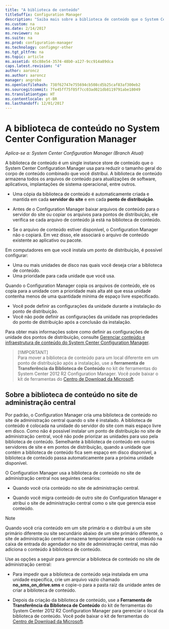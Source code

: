```yaml
---
title: "A biblioteca de conteúdo"
titleSuffix: Configuration Manager
description: "Saiba mais sobre a biblioteca de conteúdo que o System Center Configuration Manager usa para reduzir o tamanho geral do conteúdo distribuído."
ms.custom: na
ms.date: 2/14/2017
ms.reviewer: na
ms.suite: na
ms.prod: configuration-manager
ms.technology: configmgr-other
ms.tgt_pltfrm: na
ms.topic: article
ms.assetid: 65c88e54-3574-48b0-a127-9cc914a89dca
caps.latest.revision: "4"
author: aaroncz
ms.author: aaroncz
manager: angrobe
ms.openlocfilehash: 738f62747e755694cb508cd5b25caf83af300eb2
ms.sourcegitcommit: 7fe45ff75f05f7cc03ad021db8119791abe18049
ms.translationtype: HT
ms.contentlocale: pt-BR
ms.lasthandoff: 12/01/2017
---
```

# <a name="the-content-library-in-system-center-configuration-manager"></a>A biblioteca de conteúdo no System Center Configuration Manager

*Aplica-se a: System Center Configuration Manager (Branch Atual)*

A biblioteca de conteúdo é um single instance store de conteúdo que o System Center Configuration Manager usa para reduzir o tamanho geral do corpo de conteúdo combinado que você distribui. A biblioteca de conteúdo armazena todos os arquivos de conteúdo para atualizações de software, aplicativos, implantações de sistema operacional, entre outros.

 - Uma cópia da biblioteca de conteúdo é automaticamente criada e mantida em cada **servidor do site** e em cada **ponto de distribuição**.

 - Antes de o Configuration Manager baixar arquivos de conteúdo para o servidor do site ou copiar os arquivos para pontos de distribuição, ele verifica se cada arquivo de conteúdo já está na biblioteca de conteúdo.
 - Se o arquivo de conteúdo estiver disponível, o Configuration Manager não o copiará. Em vez disso, ele associará o arquivo de conteúdo existente ao aplicativo ou pacote.

Em computadores em que você instala um ponto de distribuição, é possível configurar:

- Uma ou mais unidades de disco nas quais você deseja criar a biblioteca de conteúdo.
- Uma prioridade para cada unidade que você usa.

Quando o Configuration Manager copia os arquivos de conteúdo, ele os copia para a unidade com a prioridade mais alta até que essa unidade contenha menos de uma quantidade mínima de espaço livre especificado.
- Você pode definir as configurações da unidade durante a instalação do ponto de distribuição.
- Você não pode definir as configurações da unidade nas propriedades do ponto de distribuição após a conclusão da instalação.


Para obter mais informações sobre como definir as configurações de unidade dos pontos de distribuição, consulte [Gerenciar conteúdo e infraestrutura de conteúdo do System Center Configuration Manager](../../../core/servers/deploy/configure/manage-content-and-content-infrastructure.md).  


>  [!IMPORTANT]  
>  Para mover a biblioteca de conteúdo para um local diferente em um ponto de distribuição após a instalação, use a **ferramenta de Transferência da Biblioteca de Conteúdo** no kit de ferramentas do System Center 2012 R2 Configuration Manager. Você pode baixar o kit de ferramentas do [Centro de Download da Microsoft](http://go.microsoft.com/fwlink/?LinkId=279566).  

## <a name="about-the-content-library-on-the-central-administration-site"></a>Sobre a biblioteca de conteúdo no site de administração central  
 Por padrão, o Configuration Manager cria uma biblioteca de conteúdo no site de administração central quando o site é instalado. A biblioteca de conteúdo é colocada na unidade do servidor do site com mais espaço livre em disco. Como não é possível instalar um ponto de distribuição no site de administração central, você não pode priorizar as unidades para uso pela biblioteca de conteúdo. Semelhante à biblioteca de conteúdo em outros servidores de site e em pontos de distribuição, quando a unidade que contém a biblioteca de conteúdo fica sem espaço em disco disponível, a biblioteca de conteúdo passa automaticamente para a próxima unidade disponível.  

 O Configuration Manager usa a biblioteca de conteúdo no site de administração central nos seguintes cenários:  

-   Quando você cria conteúdo no site de administração central.  

-   Quando você migra conteúdo de outro site do Configuration Manager e atribui o site de administração central como o site que gerencia esse conteúdo.  

> [!NOTE]  
>  Quando você cria conteúdo em um site primário e o distribui a um site primário diferente ou site secundário abaixo de um site primário diferente, o site de administração central armazena temporariamente esse conteúdo na caixa de entrada do agendador no site de administração central, mas não adiciona o conteúdo à biblioteca de conteúdo.  

 Use as opções a seguir para gerenciar a biblioteca de conteúdo no site de administração central:  

-   Para impedir que a biblioteca de conteúdo seja instalada em uma unidade específica, crie um arquivo vazio chamado **no_sms_on_drive.sms** e copie-o para a pasta raiz da unidade antes de criar a biblioteca de conteúdo.  

-   Depois da criação da biblioteca de conteúdo, use a **Ferramenta de Transferência da Biblioteca de Conteúdo** do kit de ferramentas do System Center 2012 R2 Configuration Manager para gerenciar o local da biblioteca de conteúdo. Você pode baixar o kit de ferramentas do [Centro de Download da Microsoft](http://go.microsoft.com/fwlink/?LinkId=279566).  
